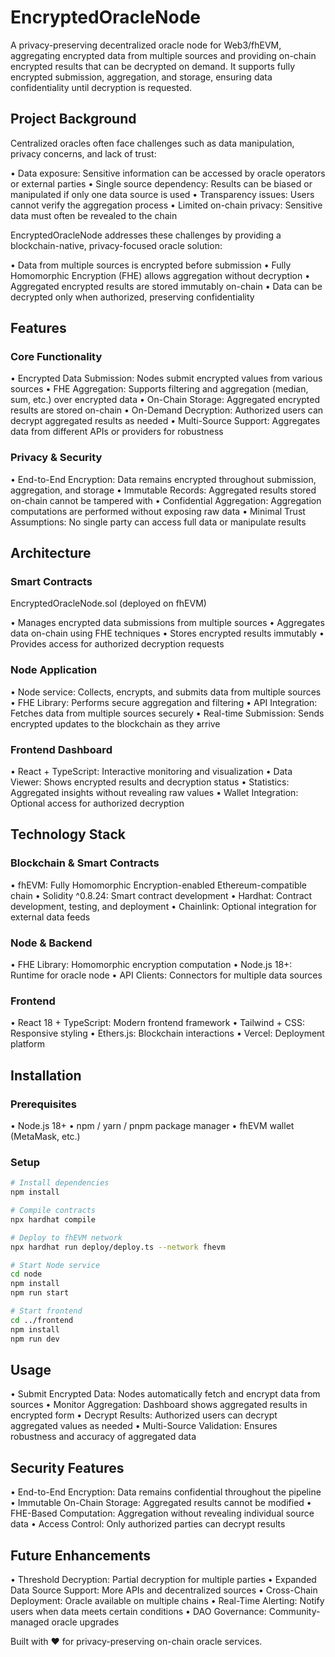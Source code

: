 # EncryptedOracleNode

A privacy-preserving decentralized oracle node for Web3/fhEVM, aggregating encrypted data from multiple sources and providing on-chain encrypted results that can be decrypted on demand. It supports fully encrypted submission, aggregation, and storage, ensuring data confidentiality until decryption is requested.

## Project Background

Centralized oracles often face challenges such as data manipulation, privacy concerns, and lack of trust:

• Data exposure: Sensitive information can be accessed by oracle operators or external parties
• Single source dependency: Results can be biased or manipulated if only one data source is used
• Transparency issues: Users cannot verify the aggregation process
• Limited on-chain privacy: Sensitive data must often be revealed to the chain

EncryptedOracleNode addresses these challenges by providing a blockchain-native, privacy-focused oracle solution:

• Data from multiple sources is encrypted before submission
• Fully Homomorphic Encryption (FHE) allows aggregation without decryption
• Aggregated encrypted results are stored immutably on-chain
• Data can be decrypted only when authorized, preserving confidentiality

## Features

### Core Functionality

• Encrypted Data Submission: Nodes submit encrypted values from various sources
• FHE Aggregation: Supports filtering and aggregation (median, sum, etc.) over encrypted data
• On-Chain Storage: Aggregated encrypted results are stored on-chain
• On-Demand Decryption: Authorized users can decrypt aggregated results as needed
• Multi-Source Support: Aggregates data from different APIs or providers for robustness

### Privacy & Security

• End-to-End Encryption: Data remains encrypted throughout submission, aggregation, and storage
• Immutable Records: Aggregated results stored on-chain cannot be tampered with
• Confidential Aggregation: Aggregation computations are performed without exposing raw data
• Minimal Trust Assumptions: No single party can access full data or manipulate results

## Architecture

### Smart Contracts

EncryptedOracleNode.sol (deployed on fhEVM)

• Manages encrypted data submissions from multiple sources
• Aggregates data on-chain using FHE techniques
• Stores encrypted results immutably
• Provides access for authorized decryption requests

### Node Application

• Node service: Collects, encrypts, and submits data from multiple sources
• FHE Library: Performs secure aggregation and filtering
• API Integration: Fetches data from multiple sources securely
• Real-time Submission: Sends encrypted updates to the blockchain as they arrive

### Frontend Dashboard

• React + TypeScript: Interactive monitoring and visualization
• Data Viewer: Shows encrypted results and decryption status
• Statistics: Aggregated insights without revealing raw values
• Wallet Integration: Optional access for authorized decryption

## Technology Stack

### Blockchain & Smart Contracts

• fhEVM: Fully Homomorphic Encryption-enabled Ethereum-compatible chain
• Solidity ^0.8.24: Smart contract development
• Hardhat: Contract development, testing, and deployment
• Chainlink: Optional integration for external data feeds

### Node & Backend

• FHE Library: Homomorphic encryption computation
• Node.js 18+: Runtime for oracle node
• API Clients: Connectors for multiple data sources

### Frontend

• React 18 + TypeScript: Modern frontend framework
• Tailwind + CSS: Responsive styling
• Ethers.js: Blockchain interactions
• Vercel: Deployment platform

## Installation

### Prerequisites

• Node.js 18+
• npm / yarn / pnpm package manager
• fhEVM wallet (MetaMask, etc.)

### Setup

```bash
# Install dependencies
npm install

# Compile contracts
npx hardhat compile

# Deploy to fhEVM network
npx hardhat run deploy/deploy.ts --network fhevm

# Start Node service
cd node
npm install
npm run start

# Start frontend
cd ../frontend
npm install
npm run dev
```

## Usage

• Submit Encrypted Data: Nodes automatically fetch and encrypt data from sources
• Monitor Aggregation: Dashboard shows aggregated results in encrypted form
• Decrypt Results: Authorized users can decrypt aggregated values as needed
• Multi-Source Validation: Ensures robustness and accuracy of aggregated data

## Security Features

• End-to-End Encryption: Data remains confidential throughout the pipeline
• Immutable On-Chain Storage: Aggregated results cannot be modified
• FHE-Based Computation: Aggregation without revealing individual source data
• Access Control: Only authorized parties can decrypt results

## Future Enhancements

• Threshold Decryption: Partial decryption for multiple parties
• Expanded Data Source Support: More APIs and decentralized sources
• Cross-Chain Deployment: Oracle available on multiple chains
• Real-Time Alerting: Notify users when data meets certain conditions
• DAO Governance: Community-managed oracle upgrades

Built with ❤️ for privacy-preserving on-chain oracle services.
